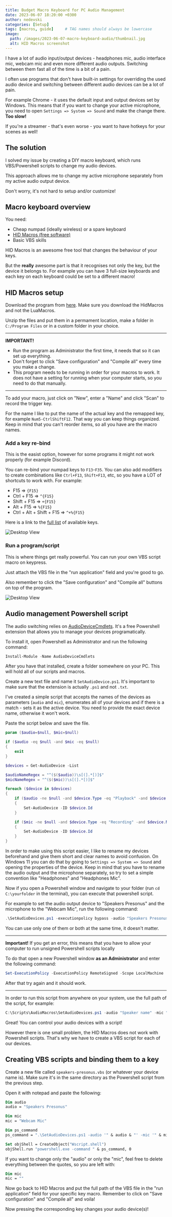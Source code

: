 ```yaml
---
title: Budget Macro Keyboard for PC Audio Management
date: 2023-06-07 18:20:00 +0300
author: nedevski
categories: [Setup]
tags: [macros, guide]     # TAG names should always be lowercase
image:
  path: /images/2023-06-07-macro-keyboard-audio/thumbnail.jpg
  alt: HID Macros screenshot
---
```

 
I have a lot of audio input/output devices - headphones mic, audio interface mic, webcam mic and even more different audio outputs.
Switching between them fast all of the time is a bit of a pain.

I often use programs that don't have built-in settings for overriding the used audio device and switching between different audio devices can be a lot of pain.

For example Chrome - it uses the default input and output devices set by Windows. This means that if you want to change your active microphone, you need to open `Settings => System => Sound` and make the change there. **Too slow!**

If you're a streamer - that's even worse - you want to have hotkeys for your scenes as well!

## The solution

I solved my issue by creating a DIY macro keyboard, which runs VBS/Powershell scripts to change my audio devices.

This approach allows me to change my active microphone separately from my active audio output device.

Don't worry, it's not hard to setup and/or customize!

## Macro keyboard overview

You need:

- Cheap numpad (ideally wireless) or a spare keyboard
- [HID Macros (free software)](https://www.hidmacros.eu)
- Basic VBS skills

HID Macros is an awesome free tool that changes the behaviour of your keys.

But the **really** awesome part is that it recognises not only the key, but the device it belongs to.
For example you can have 3 full-size keyboards and each key on each keyboard could be set to a different macro!

## HID Macros setup

Download the program from [here](https://www.hidmacros.eu/download.php). Make sure you download the HidMacros and not the LuaMacros.

Unzip the files and put them in a permament location, make a folder in `C:/Program Files` or in a custom folder in your choice.

___
**IMPORTANT!** 
- Run the program as Administrator the first time, it needs that so it can set up everything.
- Don't forget to click "Save configuration" and "Compile all" every time you make a change.
- This program needs to be running in order for your macros to work. It does not have a setting for running when your computer starts, so you need to do that manually.
___
To add your macro, just click on "New", enter a "Name" and click "Scan" to record the trigger key.

For the name I like to put the name of the actual key and the remapped key, for example `Num5-CtrlShiftF12`. That way you can keep things organized. Keep in mind that you can't reorder items, so all you have are the macro names.

### Add a key re-bind

This is the easist option, however for some programs it might not work properly (for example Discord).

You can re-bind your numpad keys to `F13`-`F35`. You can also add modifiers to create combinations like `Ctrl+F13`, `Shift+F13`, etc, so you have a LOT of shortcuts to work with. For example:

- F15 => `{F15}`
- Ctrl + F15 => `^{F15}`
- Shift + F15 => `+{F15}`
- Alt + F15 => `%{F15}`
- Ctrl + Alt + Shift + F15 => `^+%{F15}`

Here is a link to the [full list](https://hidmacros.eu/forum/viewtopic.php?t=96) of available keys.

![Desktop View](/images/2023-06-07-macro-keyboard-audio/01-rebind-key.jpg)

### Run a program/script

This is where things get really powerful. You can run your own VBS script macro on keypress.

Just attach the VBS file in the "run application" field and you're good to go.

Also remember to click the "Save configuration" and "Compile all" buttons on top of the program.

![Desktop View](/images/2023-06-07-macro-keyboard-audio/02-run-vbs-script.jpg)

## Audio management Powershell script

The audio switching relies on [AudioDeviceCmdlets](https://github.com/frgnca/AudioDeviceCmdlets). It's a free Powershell extension that allows you to manage your devices programatically.

To install it, open Powershell as Administrator and run the following command:

```powershell
Install-Module -Name AudioDeviceCmdlets
```

After you have that installed, create a folder somewhere on your PC. This will hold all of our scripts and macros.

Create a new text file and name it `SetAudioDevice.ps1`. It's important to make sure that the extension is actually `.ps1` and not `.txt`.

I've created a simple script that accepts the names of the devices as parameters (`audio` and `mic`), enumerates all of your devices and if there is a match - sets it as the active device. You need to provide the exact device name, otherwise it won't work.

Paste the script below and save the file.

```powershell
param ($audio=$null, $mic=$null)

if ($audio -eq $null -and $mic -eq $null)
{
    exit
}

$devices = Get-AudioDevice -List

$audioNameRegex = "^($($audio))\s[(].*[)]$"
$micNameRegex = "^($($mic))\s[(].*[)]$"

foreach ($device in $devices)
{
    if ($audio -ne $null -and $device.Type -eq "Playback" -and $device.Name -match $audioNameRegex) 
    {
        Set-AudioDevice -ID $device.Id	
    }

    if ($mic -ne $null -and $device.Type -eq "Recording" -and $device.Name -match $micNameRegex) 
    {
        Set-AudioDevice -ID $device.Id
    }
}
```

In order to make using this script easier, I like to rename my devices beforehand and give them short and clear names to avoid confusion.
On Windows 11 you can do that by going to `Settings => System => Sound` and opening the properties of the device. Keep in mind that you have to rename the audio output and the microphone separately, so try to set a simple convention like "Headphones" and "Headphones Mic".

Now if you open a Powershell window and navigate to your folder (run `cd C:\yourfolder` in the terminal), you can execute that powershell script.


For example to set the audio output device to "Speakers Presonus" and the microphone to the "Webcam Mic", run the following command:

```powershell
.\SetAudioDevices.ps1 -executionpolicy bypass -audio "Speakers Presonus" -mic "Webcam Mic"
```

You can use only one of them or both at the same time, it doesn't matter.

___

**Important!** If you get an error, this means that you have to allow your computer to run unsigned Powershell scripts locally

To do that open a new Powershell window **as an Administrator** and enter the following command:

```powershell
Set-ExecutionPolicy -ExecutionPolicy RemoteSigned -Scope LocalMachine
```

After that try again and it should work.
___

In order to run this script from anywhere on your system, use the full path of the script, for example:

```powershell
C:\Scripts\AudioMacros\SetAudioDevices.ps1 -audio "Speaker name" -mic "Mic name"
```

Great! You can control your audio devices with a script!

However there is one small problem, the HID Macros does not work with Powershell scripts. That's why we have to create a VBS script for each of our devices.

## Creating VBS scripts and binding them to a key

Create a new file called `speakers-presonus.vbs` (or whatever your device name is). Make sure it's in the same directory as the Powershell script from the previous step.

Open it with notepad and paste the following:

```vb
Dim audio
audio = "Speakers Presonus"

Dim mic
mic = "Webcam Mic"

Dim ps_command
ps_command = ".\SetAudioDevices.ps1 -audio '" & audio & "' -mic '" & mic & "'"

Set objShell = CreateObject("Wscript.shell")
objShell.run "powershell.exe -command " & ps_command, 0
```

If you want to change only the "audio" or only the "mic", feel free to delete everything between the quotes, so you are left with:

```vb
Dim mic
mic = ""
```

Now go back to HID Macros and put the full path of the VBS file in the "run application" field for your specific key macro. Remember to click on "Save configuration" and "Compile all" and voila!

Now pressing the corresponding key changes your audio device(s)!